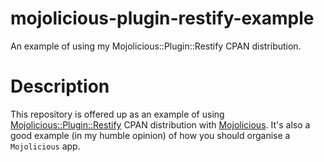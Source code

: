 # mojolicious-plugin-restify-example
An example of using my Mojolicious::Plugin::Restify CPAN distribution.

# Description
This repository is offered up as an example of using
[Mojolicious::Plugin::Restify](https://metacpan.org/pod/Mojolicious::Plugin::Restify)
CPAN distribution with [Mojolicious](https://metacpan.org/pod/Mojolicious). It's
also a good example (in my humble opinion) of how you should organise a
`Mojolicious` app.
